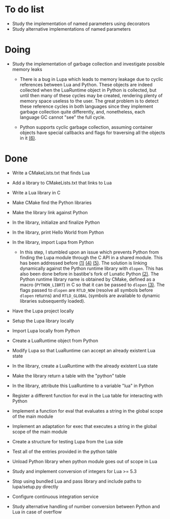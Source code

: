 # To do list

* Study the implementation of named parameters using decorators
* Study alternative implementations of named parameters

# Doing

* Study the implementation of garbage collection and investigate possible memory leaks

  * There is a bug in Lupa which leads to memory leakage due to cyclic references between Lua and Python.
    These objects are indeed collected when the LuaRuntime object in Python is collected, but until then
    many of these cycles may be created, rendering plenty of memory space useless to the user. The great
    problem is to detect these reference cycles in both languages since they implement garbage collection
    quite differently, and, nonetheless, each language GC cannot "see" the full cycle.

  * Python supports cyclic garbage collection, assuming container objects have special callbacks
    and flags for traversing all the objects in it [(6)].

# Done

* Write a CMakeLists.txt that finds Lua
* Add a library to CMakeLists.txt that links to Lua
* Write a Lua library in C
* Make CMake find the Python libraries
* Make the library link against Python
* In the library, initialize and finalize Python
* In the library, print Hello World from Python
* In the library, import Lupa from Python

  * In this step, I stumbled upon an issue which prevents Python from finding the
    Lupa module through the C API in a shared module. This has been addressed before [(1)] [(4)] [(5)].
    The solution is linking dynamically against the Python runtime library with `dlopen`. This has
    also been done before in bastibe's fork of Lunatic Python [(2)]. The Python runtime library name
    is obtained by CMake, defined as a macro (`PYTHON_LIBRT`) in C so that it can be passed to `dlopen` [(3)].
    The flags passed to `dlopen` are `RTLD_NOW` (resolve all symbols before `dlopen` returns) and `RTLD_GLOBAL`
    (symbols are available to dynamic libraries subsequently loaded).

* Have the Lupa project locally
* Setup the Lupa library locally
* Import Lupa locally from Python
* Create a LuaRuntime object from Python
* Modify Lupa so that LuaRuntime can accept an already existent Lua state
* In the library, create a LuaRuntime with the already existent Lua state
* Make the library return a table with the "python" table
* In the library, attribute this LuaRuntime to a variable "lua" in Python
* Register a different function for eval in the Lua table for interacting with Python
* Implement a function for eval that evaluates a string in the global scope of the main module
* Implement an adaptation for exec that executes a string in the global scope of the main module
* Create a structure for testing Lupa from the Lua side
* Test all of the entries provided in the python table
* Unload Python library when python module goes out of scope in Lua
* Study and implement conversion of integers for Lua >= 5.3
* Stop using bundled Lua and pass library and include paths to lupa/setup.py directly
* Configure continuous integration service
* Study alternative handling of number conversion between Python and Lua in case of overflow

[(1)]: https://mail.python.org/pipermail/new-bugs-announce/2008-November/003322.html
[(2)]: https://github.com/bastibe/lunatic-python/blob/master/src/pythoninlua.c#L641
[(3)]: https://www.man7.org/linux/man-pages/man3/dlopen.3.html
[(4)]: https://stackoverflow.com/questions/29880931/importerror-and-pyexc-systemerror-while-embedding-python-script-within-c-for-pam
[(5)]: https://sourceforge.net/p/pam-python/code/ci/default/tree/src/pam_python.c#l2507
[(6)]: https://docs.python.org/3/c-api/gcsupport.html
